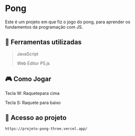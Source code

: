 # Pong

Este é um projeto em que fiz o jogo do pong, para aprender os fundamentos da programação com JS.

##

## 🔨 Ferramentas utilizadas
> JavaScript
> 
> Web Editor P5.js

## 🎮 Como Jogar
Tecla W: Raquetepara cima 

Tecla S: Raquete para baixo

## 📁 Acesso ao projeto 
```
https://projeto-pong-three.vercel.app/
```


